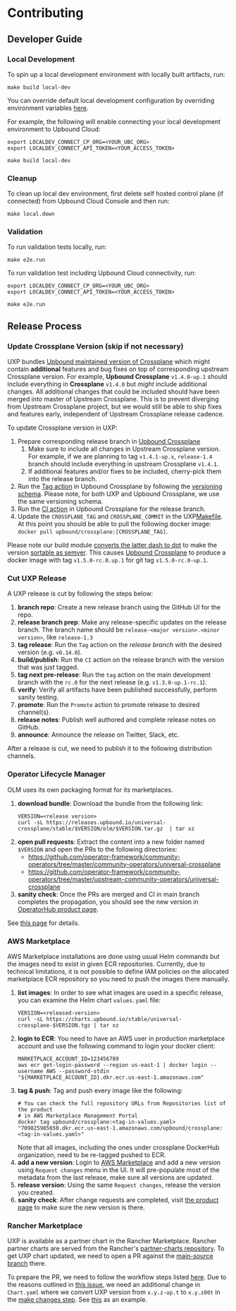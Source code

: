 # Contributing

## Developer Guide

### Local Development

To spin up a local development environment with locally built artifacts, run:

```
make build local-dev
```

You can override default local development configuration by overriding environment
variables [here](https://github.com/upbound/universal-crossplane/blob/main/cluster/local/config/config.env).

For example, the following will enable connecting your local development environment to Upbound Cloud:

```
export LOCALDEV_CONNECT_CP_ORG=<YOUR_UBC_ORG>
export LOCALDEV_CONNECT_API_TOKEN=<YOUR_ACCESS_TOKEN>

make build local-dev
```

### Cleanup

To clean up local dev environment, first delete self hosted control plane (if connected) from Upbound Cloud Console
and then run:

```
make local.down
```

### Validation

To run validation tests locally, run:

```
make e2e.run
```

To run validation test including Upbound Cloud connectivity, run:

```
export LOCALDEV_CONNECT_CP_ORG=<YOUR_UBC_ORG>
export LOCALDEV_CONNECT_API_TOKEN=<YOUR_ACCESS_TOKEN>

make e2e.run
```

## Release Process

### Update Crossplane Version (skip if not necessary)

UXP bundles [Upbound maintained version of Crossplane](https://github.com/upbound/crossplane) 
which might contain **additional** features and bug fixes on top of 
corresponding upstream Crossplane version. For example, **Upbound Crossplane**
`v1.4.0-up.1` should include everything in **Crossplane** `v1.4.0` but _might_
include additional changes. All additional changes that could be included should
have been merged into master of Upstream Crossplane. This is to prevent 
diverging from Upstream Crossplane project, but we would still be able to ship 
fixes and features early, independent of Upstream Crossplane release cadence.

To update Crossplane version in UXP:

1. Prepare corresponding release branch in [Upbound Crossplane](https://github.com/upbound/crossplane)
   1. Make sure to include all changes in Upstream Crossplane version. 
   For example, if we are planning to tag `v1.4.1-up.x`, `release-1.4` branch
   should include everything in upstream Crossplane `v1.4.1`.
   2. If additional features and/or fixes to be included, cherry-pick them into
   the release branch.
2. Run the [Tag action](https://github.com/upbound/crossplane/actions/workflows/tag.yml)
in Upbound Crossplane by following the [versioning schema](VERSIONING.md). 
Please note, for both UXP and Upbound Crossplane, we use the same versioning 
schema.
3. Run the [CI action](https://github.com/upbound/crossplane/actions/workflows/ci.yml)
in Upbound Crossplane for the release branch.
4. Update the `CROSSPLANE_TAG` and `CROSSPLANE_COMMIT` in the UXP[Makefile](Makefile).
At this point you should be able to pull the following docker image:
`docker pull upbound/crossplane:[CROSSPLANE_TAG]`.

Please note our build module [converts the latter dash to dot](https://github.com/upbound/build/pull/155)
to make the version [sortable as semver](https://github.com/upbound/universal-crossplane/issues/109).
This causes [Upbound Crossplane](https://github.com/upbound/crossplane) to
produce a docker image with tag `v1.5.0-rc.0.up.1` for git tag 
`v1.5.0-rc.0-up.1`.

### Cut UXP Release

A UXP release is cut by following the steps below:

1. **branch repo**: Create a new release branch using the GitHub UI for the
   repo.
1. **release branch prep**: Make any release-specific updates on the release
   branch. The branch name should be `release-<major version>.<minor version>`,
   like `release-1.3`
1. **tag release**: Run the `Tag` action on the _release branch_ with the
   desired version (e.g. `v0.14.0`).
1. **build/publish**: Run the `CI` action on the release branch with the version
   that was just tagged.
1. **tag next pre-release**: Run the `tag` action on the main development branch
   with the `rc.0` for the next release (e.g. `v1.3.0-up.1-rc.1`).
1. **verify**: Verify all artifacts have been published successfully, perform
   sanity testing.
1. **promote**: Run the `Promote` action to promote release to desired
   channel(s).
1. **release notes**: Publish well authored and complete release notes on
   GitHub.
1. **announce**: Announce the release on Twitter, Slack, etc.

After a release is cut, we need to publish it to the following distribution channels.

### Operator Lifecycle Manager

OLM uses its own packaging format for its marketplaces.

1. **download bundle**: Download the bundle from the following link:
   ```
   VERSION=<release version>
   curl -sL https://releases.upbound.io/universal-crossplane/stable/$VERSION/olm/$VERSION.tar.gz  | tar xz
   ```
1. **open pull requests**: Extract the content into a new folder named `$VERSION`
   and open the PRs to the following directories:
    * https://github.com/operator-framework/community-operators/tree/master/community-operators/universal-crossplane
    * https://github.com/operator-framework/community-operators/tree/master/upstream-community-operators/universal-crossplane
1. **sanity check**: Once the PRs are merged and CI in main branch completes the
   propagation, you should see the new version in [OperatorHub product page](https://operatorhub.io/operator/universal-crossplane).

See [this page](cluster/olm/README.md) for details.

### AWS Marketplace

AWS Marketplace installations are done using usual Helm commands but the images
need to exist in given ECR repositories. Currently, due to technical limitations,
it is not possible to define IAM policies on the allocated marketplace ECR repository
so you need to push the images there manually.

1. **list images**: In order to see what images are used in a specific release,
   you can examine the Helm chart `values.yaml` file:
   ```
   VERSION=<released-version>
   curl -sL https://charts.upbound.io/stable/universal-crossplane-$VERSION.tgz | tar xz
   ```
1. **login to ECR**: You need to have an AWS user in production marketplace account
   and use the following command to login your docker client:
   ```
   MARKETPLACE_ACCOUNT_ID=123456789
   aws ecr get-login-password --region us-east-1 | docker login --username AWS --password-stdin "${MARKETPLACE_ACCOUNT_ID}.dkr.ecr.us-east-1.amazonaws.com"
   ```
1. **tag & push**: Tag and push every image like the following:
   ```
   # You can check the full repository URLs from Repositories list of the product
   # in AWS Marketplace Management Portal
   docker tag upbound/crossplane:<tag-in-values.yaml> "709825985650.dkr.ecr.us-east-1.amazonaws.com/upbound/crossplane:<tag-in-values.yaml>"
   ```
   Note that all images, including the ones under crossplane DockerHub organization,
   need to be re-tagged pushed to ECR.
1. **add a new version**: Login to [AWS Marketplace](https://aws.amazon.com/marketplace/)
   and add a new version using `Request changes` menu in the UI. It will
   pre-populate most of the metadata from the last release, make sure all
   versions are updated.
1. **release version**: Using the same `Request changes`, release the version you
   created.
1. **sanity check**: After change requests are completed, visit [the product page](https://aws.amazon.com/marketplace/pp/prodview-uhc2iwi5xysoc)
   to make sure the new version is there.

### Rancher Marketplace

UXP is available as a partner chart in the Rancher Marketplace. Rancher partner charts are served from the
Rancher's [partner-charts repository](https://github.com/rancher/partner-charts). To get UXP chart updated,
we need to open a PR against the [main-source branch](https://github.com/rancher/partner-charts/tree/main-source) there.

To prepare the PR, we need to follow the workflow steps listed [here](https://github.com/rancher/partner-charts/tree/main-source#workflow).
Due to the reasons outlined in [this issue](https://github.com/upbound/universal-crossplane/issues/119), we need an
additional change in `Chart.yaml` where we convert UXP version from `x.y.z-up.t` to `x.y.z00t` in the [make changes step](https://github.com/rancher/partner-charts/tree/main-source#4-make-changes).
See [this](https://github.com/rancher/partner-charts/pull/89#discussion_r640533267) as an example.
